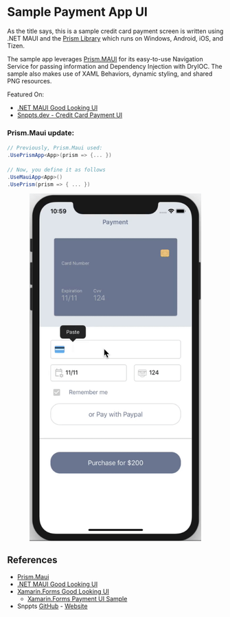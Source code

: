 # Sample Payment App UI

As the title says, this is a sample credit card payment screen is written using .NET MAUI and the [Prism Library](https://github.com/PrismLibrary) which runs on Windows, Android, iOS, and Tizen.

The sample app leverages [Prism.MAUI](https://github.com/PrismLibrary/Prism.Maui) for its easy-to-use Navigation Service for passing information and Dependency Injection with DryIOC. The sample also makes use of XAML Behaviors, dynamic styling, and shared PNG resources.

Featured On:
* [.NET MAUI Good Looking UI](https://github.com/jsuarezruiz/dotnet-maui-showcase)
* [Snppts.dev - Credit Card Payment UI](https://www.snppts.dev/snippet/credit-card-payment-ui)

### Prism.Maui update:

```cs
// Previously, Prism.Maui used:
.UsePrismApp<App>(prism => {... })

// Now, you define it as follows
.UseMauiApp<App>()
.UsePrism(prism => { ... })
```

<p align="center"><img src="SampleCards.gif" width="400" /></p>

## References

* [Prism.Maui](https://github.com/PrismLibrary/Prism.Maui)
* [.NET MAUI Good Looking UI](https://github.com/jsuarezruiz/dotnet-maui-showcase)
* [Xamarin.Forms Good Looking UI](https://github.com/jsuarezruiz/xamarin-forms-goodlooking-UI)
  * [Xamarin.Forms Payment UI Sample](https://github.com/CrossGeeks/PaymentUISample)
* Snppts [GitHub](https://github.com/snpptsdev/snppts) - [Website](https://www.snppts.dev/)
